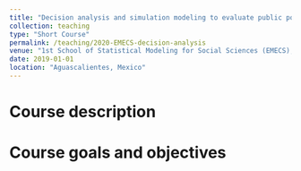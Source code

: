 ```yaml
---
title: "Decision analysis and simulation modeling to evaluate public policies"
collection: teaching
type: "Short Course"
permalink: /teaching/2020-EMECS-decision-analysis
venue: "1st School of Statistical Modeling for Social Sciences (EMECS), CIMAT"
date: 2019-01-01
location: "Aguascalientes, Mexico"
---
```


Course description
======

Course goals and objectives
======
